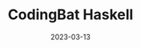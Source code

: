 ---
title: CodingBat Haskell
description: Some CodingBat problems in Haskell, because why not
date: 2023-03-13
language: haskell
---